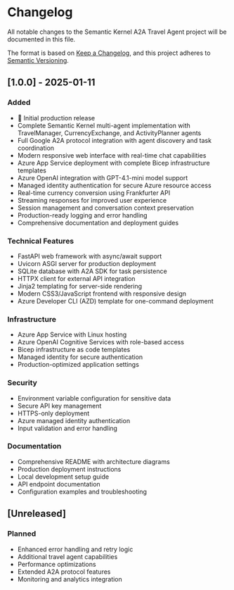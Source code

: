 # Changelog

All notable changes to the Semantic Kernel A2A Travel Agent project will be documented in this file.

The format is based on [Keep a Changelog](https://keepachangelog.com/en/1.0.0/),
and this project adheres to [Semantic Versioning](https://semver.org/spec/v2.0.0.html).

## [1.0.0] - 2025-01-11

### Added
- 🎉 Initial production release
- Complete Semantic Kernel multi-agent implementation with TravelManager, CurrencyExchange, and ActivityPlanner agents
- Full Google A2A protocol integration with agent discovery and task coordination
- Modern responsive web interface with real-time chat capabilities
- Azure App Service deployment with complete Bicep infrastructure templates
- Azure OpenAI integration with GPT-4.1-mini model support
- Managed identity authentication for secure Azure resource access
- Real-time currency conversion using Frankfurter API
- Streaming responses for improved user experience
- Session management and conversation context preservation
- Production-ready logging and error handling
- Comprehensive documentation and deployment guides

### Technical Features
- FastAPI web framework with async/await support
- Uvicorn ASGI server for production deployment
- SQLite database with A2A SDK for task persistence
- HTTPX client for external API integration
- Jinja2 templating for server-side rendering
- Modern CSS3/JavaScript frontend with responsive design
- Azure Developer CLI (AZD) template for one-command deployment

### Infrastructure
- Azure App Service with Linux hosting
- Azure OpenAI Cognitive Services with role-based access
- Bicep infrastructure as code templates
- Managed identity for secure authentication
- Production-optimized application settings

### Security
- Environment variable configuration for sensitive data
- Secure API key management
- HTTPS-only deployment
- Azure managed identity authentication
- Input validation and error handling

### Documentation
- Comprehensive README with architecture diagrams
- Production deployment instructions
- Local development setup guide
- API endpoint documentation
- Configuration examples and troubleshooting

## [Unreleased]

### Planned
- Enhanced error handling and retry logic
- Additional travel agent capabilities
- Performance optimizations
- Extended A2A protocol features
- Monitoring and analytics integration
